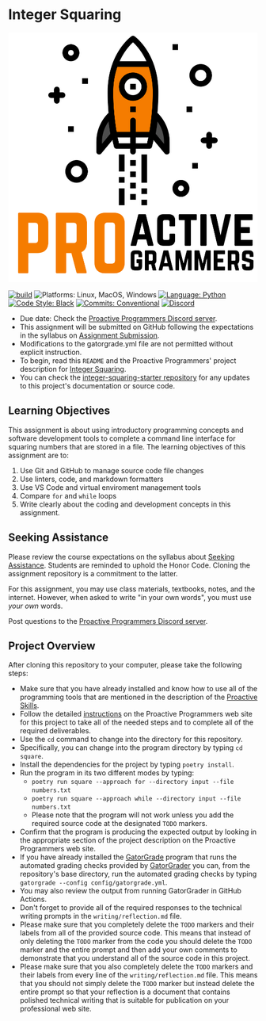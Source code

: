 # Integer Squaring

![Proactive Programmers](.github/images/Square-Proactive-Programmers-Logo.svg)

[![build](../../actions/workflows/build.yml/badge.svg)](../../actions/)
![Platforms: Linux, MacOS, Windows](https://img.shields.io/badge/Platform-Linux%20%7C%20MacOS%20%7C%20Windows-blue.svg)
[![Language: Python](https://img.shields.io/badge/Language-Python-blue.svg)](https://www.python.org/)
[![Code Style: Black](https://img.shields.io/badge/Code%20Style-Black-blue.svg)](https://github.com/psf/black)
[![Commits: Conventional](https://img.shields.io/badge/Commits-Conventional-blue.svg)](https://www.conventionalcommits.org/en/v1.0.0/)
[![Discord](https://img.shields.io/discord/872320492936257537?logo=discord)](https://discord.gg/kjah8MFYbR)

- Due date: Check the [Proactive Programmers Discord
server](https://discord.gg/kjah8MFYbR).
- This assignment will be submitted on GitHub following
the expectations in the syllabus on
[Assignment Submission](https://github.com/allegheny-college-cmpsc-101-fall-2023/course-materials#assignment-submission).
- Modifications to the gatorgrade.yml file are not permitted without explicit instruction.
- To begin, read this `README` and the Proactive Programmers' project
description for
[Integer Squaring](https://proactiveprogrammers.com/data-abstraction/engineering-efforts/integer-squaring/).
- You can check the
[integer-squaring-starter repository](https://github.com/allegheny-college-cmpsc-101-fall-2023/integer-squaring-starter)
for any updates to this project's documentation or
source code.

## Learning Objectives

This assignment is about using introductory programming concepts and
software development
tools to complete a command line interface for squaring numbers
that are stored in a file. The learning objectives of this assignment are to:

1. Use Git and GitHub to manage source code file changes
2. Use linters, code, and markdown formatters
3. Use VS Code and virtual enviroment management tools
4. Compare `for` and `while` loops
5. Write clearly about the coding and development concepts in this assignment.

## Seeking Assistance

Please review the course expectations on the syllabus about
[Seeking Assistance](https://github.com/allegheny-college-cmpsc-101-fall-2023/course-materials#seeking-assistance).
Students are reminded
to uphold the Honor Code. Cloning the assignment repository is a
commitment to the latter.

For this assignment, you may use class materials, textbooks, notes, and the
internet. However,
when asked to write "in your own words", you must use _your own_ words.

Post questions to the [Proactive Programmers Discord server](https://discord.gg/kjah8MFYbR).

## Project Overview

After cloning this repository to your computer, please take the following
steps:

- Make sure that you have already installed and know how to use all of the
  programming tools that are mentioned in the description of the [Proactive
  Skills](https://proactiveprogrammers.com/proactive-skills/technical-skills/introduction-technical-skills/).
- Follow the detailed
  [instructions](https://proactiveprogrammers.com/data-abstraction/engineering-efforts/integer-squaring/) on the Proactive Programmers web site for this
  project to take all of the needed steps and to complete all of the required
  deliverables.
- Use the `cd` command to change into the directory for this repository.
- Specifically, you can change into the program directory by typing `cd
  square`.
- Install the dependencies for the project by typing `poetry install`.
- Run the program in its two different modes by typing:
  - `poetry run square --approach for --directory input --file numbers.txt`
  - `poetry run square --approach while --directory input --file numbers.txt`
  - Please note that the program will not work unless you add the required
    source code at the designated `TODO` markers.
- Confirm that the program is producing the expected output by looking in the
  appropriate section of the project description on the Proactive Programmers
  web site.
- If you have already installed the
  [GatorGrade](https://github.com/GatorEducator/gatorgrade) program that runs
  the automated grading checks provided by
  [GatorGrader](https://github.com/GatorEducator/gatorgrader) you can, from the
  repository's base directory, run the automated grading checks by typing
  `gatorgrade --config config/gatorgrade.yml`.
- You may also review the output from running GatorGrader in GitHub Actions.
- Don't forget to provide all of the required responses to the technical
  writing prompts in the `writing/reflection.md` file.
- Please make sure that you completely delete the `TODO` markers and their
  labels from all of the provided source code. This means that instead of only
  deleting the `TODO` marker from the code you should delete the `TODO`
  marker and the entire prompt and then add your own comments to demonstrate
  that you understand all of the source code in this project.
- Please make sure that you also completely delete the `TODO` markers and their
  labels from every line of the `writing/reflection.md` file. This means that
  you should not simply delete the `TODO` marker but instead delete the entire
  prompt so that your reflection is a document that contains polished technical
  writing that is suitable for publication on your professional web site.
